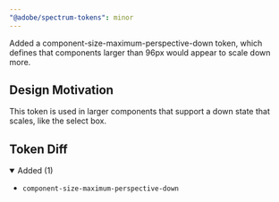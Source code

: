 ```yaml
---
"@adobe/spectrum-tokens": minor
---
```


Added a component-size-maximum-perspective-down token, which defines that components larger than 96px would appear to scale down more.

## Design Motivation

This token is used in larger components that support a down state that scales, like the select box.

## Token Diff

<details open><summary>Added (1)</summary>

- `component-size-maximum-perspective-down`

</details>
